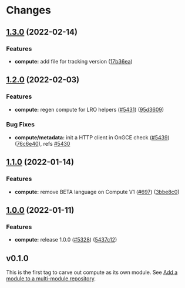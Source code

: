 # Changes

## [1.3.0](https://github.com/googleapis/google-cloud-go/compare/compute/v1.2.0...compute/v1.3.0) (2022-02-14)


### Features

* **compute:** add file for tracking version ([17b36ea](https://github.com/googleapis/google-cloud-go/commit/17b36ead42a96b1a01105122074e65164357519e))

## [1.2.0](https://www.github.com/googleapis/google-cloud-go/compare/compute/v1.1.0...compute/v1.2.0) (2022-02-03)


### Features

* **compute:** regen compute for LRO helpers ([#5431](https://www.github.com/googleapis/google-cloud-go/issues/5431)) ([95d3609](https://www.github.com/googleapis/google-cloud-go/commit/95d3609b7b9ec917e48b8dfbc18875dfed378c1b))


### Bug Fixes

* **compute/metadata:** init a HTTP client in OnGCE check ([#5439](https://www.github.com/googleapis/google-cloud-go/issues/5439)) ([76c6e40](https://www.github.com/googleapis/google-cloud-go/commit/76c6e40171b2f032913549c95396cd8d44fbd7f5)), refs [#5430](https://www.github.com/googleapis/google-cloud-go/issues/5430)

## [1.1.0](https://www.github.com/googleapis/google-cloud-go/compare/compute/v1.0.0...compute/v1.1.0) (2022-01-14)


### Features

* **compute:** remove BETA language on Compute V1 ([#697](https://www.github.com/googleapis/google-cloud-go/issues/697)) ([3bbe8c0](https://www.github.com/googleapis/google-cloud-go/commit/3bbe8c0c558c06ef5865bb79eb228b6da667ddb3))

## [1.0.0](https://www.github.com/googleapis/google-cloud-go/compare/compute/v0.1.0...compute/v1.0.0) (2022-01-11)


### Features

* **compute:** release 1.0.0 ([#5328](https://www.github.com/googleapis/google-cloud-go/issues/5328)) ([5437c12](https://www.github.com/googleapis/google-cloud-go/commit/5437c12945595325f7df098f707b2691cc8011be))

## v0.1.0

This is the first tag to carve out compute as its own module. See
[Add a module to a multi-module repository](https://github.com/golang/go/wiki/Modules#is-it-possible-to-add-a-module-to-a-multi-module-repository).
